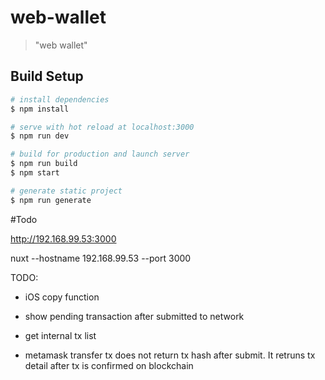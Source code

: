 # web-wallet

> &#34;web wallet&#34;

## Build Setup

```bash
# install dependencies
$ npm install

# serve with hot reload at localhost:3000
$ npm run dev

# build for production and launch server
$ npm run build
$ npm start

# generate static project
$ npm run generate
```

#Todo

http://192.168.99.53:3000

nuxt --hostname 192.168.99.53 --port 3000

TODO:

- iOS copy function
- show pending transaction after submitted to network
- get internal tx list

- metamask transfer tx does not return tx hash after submit. It retruns tx detail after tx is confirmed on blockchain
